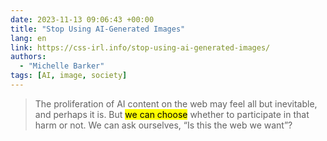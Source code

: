 ```yaml
---
date: 2023-11-13 09:06:43 +00:00
title: "Stop Using AI-Generated Images"
lang: en
link: https://css-irl.info/stop-using-ai-generated-images/
authors:
  - "Michelle Barker"
tags: [AI, image, society]
---
```


> The proliferation of AI content on the web may feel all but inevitable, and perhaps it is. But <mark>we can choose</mark> whether to participate in that harm or not. We can ask ourselves, “Is this the web we want”?
